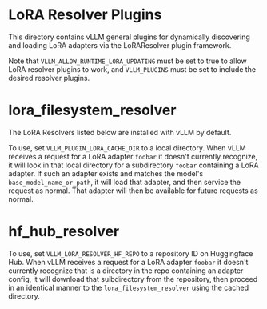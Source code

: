 # LoRA Resolver Plugins

This directory contains vLLM general plugins for dynamically discovering and loading LoRA adapters
via the LoRAResolver plugin framework.

Note that `VLLM_ALLOW_RUNTIME_LORA_UPDATING` must be set to true to allow LoRA resolver plugins
to work, and `VLLM_PLUGINS` must be set to include the desired resolver plugins.

# lora_filesystem_resolver
The LoRA Resolvers listed below are installed with vLLM by default.

To use, set `VLLM_PLUGIN_LORA_CACHE_DIR` to a local directory. When vLLM receives a request
for a LoRA adapter `foobar` it doesn't currently recognize, it will look in that local directory
for a subdirectory `foobar` containing a LoRA adapter. If such an adapter exists and matches the
model's `base_model_name_or_path`, it will load that adapter, and then service the request
as normal. That adapter will then be available for future requests as normal.

# hf_hub_resolver
To use, set `VLLM_LORA_RESOLVER_HF_REPO` to a repository ID on Huggingface Hub. When vLLM receives
a request for a LoRA adapter `foobar` it doesn't currently recognize that is a directory in the repo
containing an adapter config, it will download that suibdirectory from the repository, then proceed
in an identical manner to the `lora_filesystem_resolver` using the cached directory.

